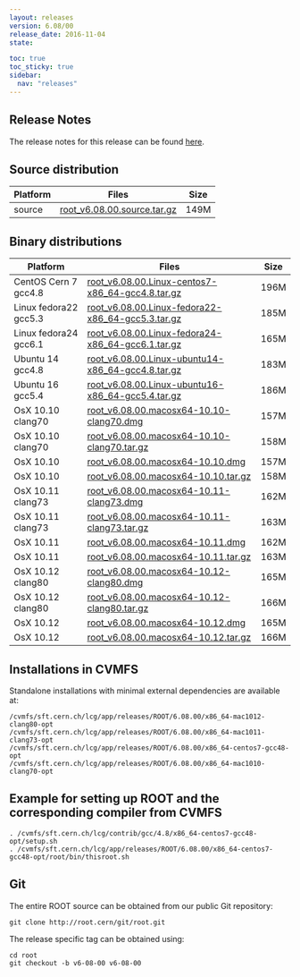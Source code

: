 ```yaml
---
layout: releases
version: 6.08/00
release_date: 2016-11-04
state:

toc: true
toc_sticky: true
sidebar:
  nav: "releases"
---
```



## Release Notes

The release notes for this release can be found [here](https://root.cern/doc/v608/release-notes.html).

## Source distribution

| Platform       | Files | Size |
|-----------|-------|-----|
| source | [root_v6.08.00.source.tar.gz](https://root.cern/download/root_v6.08.00.source.tar.gz) | 149M |


## Binary distributions

| Platform       | Files | Size |
|-----------|-------|-----|
| CentOS Cern 7 gcc4.8 | [root_v6.08.00.Linux-centos7-x86_64-gcc4.8.tar.gz](https://root.cern/download/root_v6.08.00.Linux-centos7-x86_64-gcc4.8.tar.gz) | 196M |
| Linux fedora22 gcc5.3 | [root_v6.08.00.Linux-fedora22-x86_64-gcc5.3.tar.gz](https://root.cern/download/root_v6.08.00.Linux-fedora22-x86_64-gcc5.3.tar.gz) | 185M |
| Linux fedora24 gcc6.1 | [root_v6.08.00.Linux-fedora24-x86_64-gcc6.1.tar.gz](https://root.cern/download/root_v6.08.00.Linux-fedora24-x86_64-gcc6.1.tar.gz) | 165M |
| Ubuntu 14 gcc4.8 | [root_v6.08.00.Linux-ubuntu14-x86_64-gcc4.8.tar.gz](https://root.cern/download/root_v6.08.00.Linux-ubuntu14-x86_64-gcc4.8.tar.gz) | 183M |
| Ubuntu 16 gcc5.4 | [root_v6.08.00.Linux-ubuntu16-x86_64-gcc5.4.tar.gz](https://root.cern/download/root_v6.08.00.Linux-ubuntu16-x86_64-gcc5.4.tar.gz) | 186M |
| OsX 10.10 clang70 | [root_v6.08.00.macosx64-10.10-clang70.dmg](https://root.cern/download/root_v6.08.00.macosx64-10.10-clang70.dmg) | 157M |
| OsX 10.10 clang70 | [root_v6.08.00.macosx64-10.10-clang70.tar.gz](https://root.cern/download/root_v6.08.00.macosx64-10.10-clang70.tar.gz) | 158M |
| OsX 10.10 | [root_v6.08.00.macosx64-10.10.dmg](https://root.cern/download/root_v6.08.00.macosx64-10.10.dmg) | 157M |
| OsX 10.10 | [root_v6.08.00.macosx64-10.10.tar.gz](https://root.cern/download/root_v6.08.00.macosx64-10.10.tar.gz) | 158M |
| OsX 10.11 clang73 | [root_v6.08.00.macosx64-10.11-clang73.dmg](https://root.cern/download/root_v6.08.00.macosx64-10.11-clang73.dmg) | 162M |
| OsX 10.11 clang73 | [root_v6.08.00.macosx64-10.11-clang73.tar.gz](https://root.cern/download/root_v6.08.00.macosx64-10.11-clang73.tar.gz) | 163M |
| OsX 10.11 | [root_v6.08.00.macosx64-10.11.dmg](https://root.cern/download/root_v6.08.00.macosx64-10.11.dmg) | 162M |
| OsX 10.11 | [root_v6.08.00.macosx64-10.11.tar.gz](https://root.cern/download/root_v6.08.00.macosx64-10.11.tar.gz) | 163M |
| OsX 10.12 clang80 | [root_v6.08.00.macosx64-10.12-clang80.dmg](https://root.cern/download/root_v6.08.00.macosx64-10.12-clang80.dmg) | 165M |
| OsX 10.12 clang80 | [root_v6.08.00.macosx64-10.12-clang80.tar.gz](https://root.cern/download/root_v6.08.00.macosx64-10.12-clang80.tar.gz) | 166M |
| OsX 10.12 | [root_v6.08.00.macosx64-10.12.dmg](https://root.cern/download/root_v6.08.00.macosx64-10.12.dmg) | 165M |
| OsX 10.12 | [root_v6.08.00.macosx64-10.12.tar.gz](https://root.cern/download/root_v6.08.00.macosx64-10.12.tar.gz) | 166M |



## Installations in CVMFS

Standalone installations with minimal external dependencies are available at:
~~~
/cvmfs/sft.cern.ch/lcg/app/releases/ROOT/6.08.00/x86_64-mac1012-clang80-opt
/cvmfs/sft.cern.ch/lcg/app/releases/ROOT/6.08.00/x86_64-mac1011-clang73-opt
/cvmfs/sft.cern.ch/lcg/app/releases/ROOT/6.08.00/x86_64-centos7-gcc48-opt
/cvmfs/sft.cern.ch/lcg/app/releases/ROOT/6.08.00/x86_64-mac1010-clang70-opt
~~~


## Example for setting up ROOT and the corresponding compiler from CVMFS

~~~
. /cvmfs/sft.cern.ch/lcg/contrib/gcc/4.8/x86_64-centos7-gcc48-opt/setup.sh
. /cvmfs/sft.cern.ch/lcg/app/releases/ROOT/6.08.00/x86_64-centos7-gcc48-opt/root/bin/thisroot.sh
~~~

## Git

The entire ROOT source can be obtained from our public Git repository:

~~~
git clone http://root.cern/git/root.git
~~~
The release specific tag can be obtained using:
~~~
cd root
git checkout -b v6-08-00 v6-08-00
~~~


